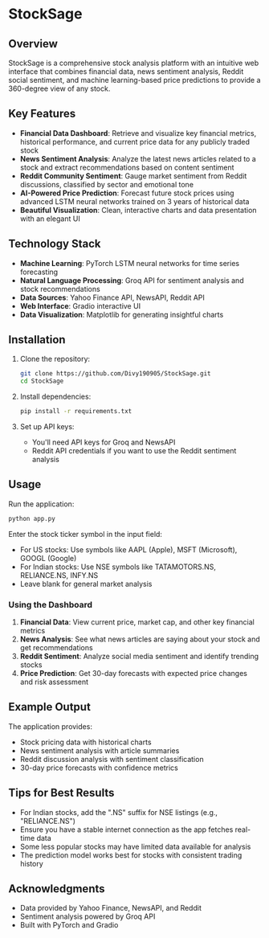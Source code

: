 # StockSage


## Overview

StockSage is a comprehensive stock analysis platform with an intuitive web interface that combines financial data, news sentiment analysis, Reddit social sentiment, and machine learning-based price predictions to provide a 360-degree view of any stock.

## Key Features

- **Financial Data Dashboard**: Retrieve and visualize key financial metrics, historical performance, and current price data for any publicly traded stock
- **News Sentiment Analysis**: Analyze the latest news articles related to a stock and extract recommendations based on content sentiment
- **Reddit Community Sentiment**: Gauge market sentiment from Reddit discussions, classified by sector and emotional tone
- **AI-Powered Price Prediction**: Forecast future stock prices using advanced LSTM neural networks trained on 3 years of historical data
- **Beautiful Visualization**: Clean, interactive charts and data presentation with an elegant UI

## Technology Stack

- **Machine Learning**: PyTorch LSTM neural networks for time series forecasting
- **Natural Language Processing**: Groq API for sentiment analysis and stock recommendations
- **Data Sources**: Yahoo Finance API, NewsAPI, Reddit API
- **Web Interface**: Gradio interactive UI
- **Data Visualization**: Matplotlib for generating insightful charts

## Installation

1. Clone the repository:
   ```bash
   git clone https://github.com/Divy190905/StockSage.git
   cd StockSage
   ```

2. Install dependencies:
   ```bash
   pip install -r requirements.txt
   ```

3. Set up API keys:
   - You'll need API keys for Groq and NewsAPI
   - Reddit API credentials if you want to use the Reddit sentiment analysis

## Usage

Run the application:
```bash
python app.py
```

Enter the stock ticker symbol in the input field:
- For US stocks: Use symbols like AAPL (Apple), MSFT (Microsoft), GOOGL (Google)
- For Indian stocks: Use NSE symbols like TATAMOTORS.NS, RELIANCE.NS, INFY.NS
- Leave blank for general market analysis

### Using the Dashboard

1. **Financial Data**: View current price, market cap, and other key financial metrics
2. **News Analysis**: See what news articles are saying about your stock and get recommendations
3. **Reddit Sentiment**: Analyze social media sentiment and identify trending stocks
4. **Price Prediction**: Get 30-day forecasts with expected price changes and risk assessment

## Example Output

The application provides:
- Stock pricing data with historical charts
- News sentiment analysis with article summaries
- Reddit discussion analysis with sentiment classification
- 30-day price forecasts with confidence metrics

## Tips for Best Results

- For Indian stocks, add the ".NS" suffix for NSE listings (e.g., "RELIANCE.NS")
- Ensure you have a stable internet connection as the app fetches real-time data
- Some less popular stocks may have limited data available for analysis
- The prediction model works best for stocks with consistent trading history



## Acknowledgments

- Data provided by Yahoo Finance, NewsAPI, and Reddit
- Sentiment analysis powered by Groq API
- Built with PyTorch and Gradio
